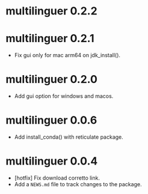 # multilinguer 0.2.2

# multilinguer 0.2.1

* Fix gui only for mac arm64 on jdk_install().

# multilinguer 0.2.0

* Add gui option for windows and macos.

# multilinguer 0.0.6

* Add install_conda() with reticulate package.

# multilinguer 0.0.4

* [hotfix] Fix download corretto link.
* Add a `NEWS.md` file to track changes to the package.

